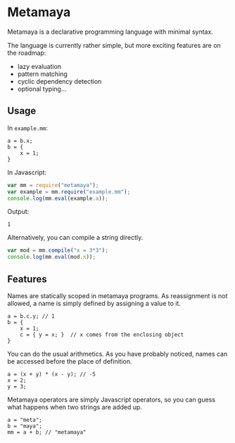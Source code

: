 # Metamaya

Metamaya is a declarative programming language with minimal syntax.

The language is currently rather simple,
but more exciting features are on the roadmap:

- lazy evaluation
- pattern matching
- cyclic dependency detection
- optional typing...

## Usage

In `example.mm`:

~~~
a = b.x;
b = {
	x = 1;
}
~~~

In Javascript:

~~~js
var mm = require("metamaya");
var example = mm.require("example.mm");
console.log(mm.eval(example.a));
~~~

Output:

~~~
1
~~~

Alternatively, you can compile a string directly.

~~~js
var mod = mm.compile("x = 3*3");
console.log(mm.eval(mod.x));
~~~

## Features

Names are statically scoped in metamaya programs.
As reassignment is not allowed, a name is simply defined
by assigning a value to it.

~~~
a = b.c.y; // 1
b = {
	x = 1;
	c = { y = x; }  // x comes from the enclosing object
}
~~~

You can do the usual arithmetics.
As you have probably noticed, names can be accessed before the place of definition.

~~~
a = (x + y) * (x - y); // -5
x = 2;
y = 3;
~~~

Metamaya operators are simply Javascript operators,
so you can guess what happens when two strings are added up.

~~~
a = "meta";
b = "maya";
mm = a + b; // "metamaya"
~~~
